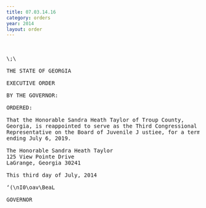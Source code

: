 ```yaml
---
title: 07.03.14.16
category: orders
year: 2014
layout: order
---
```


<pre> 

\;\

THE STATE OF GEORGIA

EXECUTIVE ORDER

BY THE GOVERNOR:

ORDERED:

That the Honorable Sandra Heath Taylor of Troup County,
Georgia, is reappointed to serve as the Third Congressional District
Representative on the Board of Juvenile J ustiee, for a term of office
ending July 6, 2019.

The Honorable Sandra Heath Taylor
125 View Pointe Drive
LaGrange, Georgia 30241

This third day of July, 2014

‘(\nI0\oav\BeaL

GOVERNOR

</pre>
